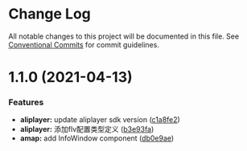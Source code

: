 # Change Log

All notable changes to this project will be documented in this file.
See [Conventional Commits](https://conventionalcommits.org) for commit guidelines.

# 1.1.0 (2021-04-13)


### Features

* **aliplayer:** update aliplayer sdk version ([c1a8fe2](https://github.com/pansyjs/react-components/commit/c1a8fe2adae92f146df7151abab0a84d7b64b3b1))
* **aliplayer:** 添加flv配置类型定义 ([b3e93fa](https://github.com/pansyjs/react-components/commit/b3e93fa12c0d450f503786baca4d414233939f9f))
* **amap:** add InfoWindow component ([db0e9ae](https://github.com/pansyjs/react-components/commit/db0e9ae551b7d08b21b312f2534c2fa3a232b2f5))

